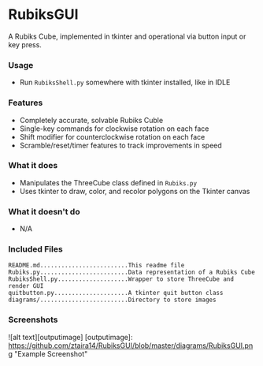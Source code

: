 # RubiksGUI
A Rubiks Cube, implemented in tkinter and operational via button input or key
press.

### Usage
- Run `RubiksShell.py` somewhere with tkinter installed, like in IDLE

### Features
- Completely accurate, solvable Rubiks Cuble
- Single-key commands for clockwise rotation on each face
- Shift modifier for counterclockwise rotation on each face
- Scramble/reset/timer features to track improvements in speed

### What it does
- Manipulates the ThreeCube class defined in `Rubiks.py`
- Uses tkinter to draw, color, and recolor polygons on the Tkinter canvas

### What it doesn't do
- N/A

### Included Files
```
README.md.........................This readme file
Rubiks.py.........................Data representation of a Rubiks Cube
RubiksShell.py....................Wrapper to store ThreeCube and render GUI
quitbutton.py.....................A tkinter quit button class
diagrams/.........................Directory to store images
```

### Screenshots

![alt text][outputimage]
[outputimage]: https://github.com/ztaira14/RubiksGUI/blob/master/diagrams/RubiksGUI.png "Example Screenshot"
